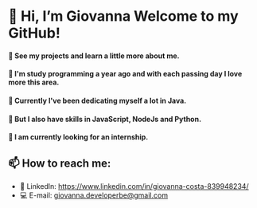 # 👋 Hi, I’m Giovanna Welcome to my GitHub!
#### 👀 See my projects and learn a little more about me.
#### 💞️ I'm study programming a year ago and with each passing day I love more this area.
#### 💪 Currently I've been dedicating myself a lot in Java.
#### 💭 But I also have skills in JavaScript, NodeJs and Python.
#### 🌟 I am currently looking for an internship.


## 📫 How to reach me:
- :email: Linkedln: https://www.linkedin.com/in/giovanna-costa-839948234/ 
- :computer: E-mail: giovanna.developerbe@gmail.com

